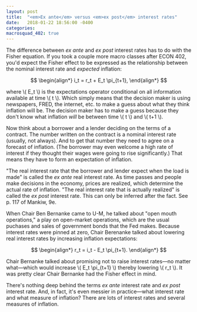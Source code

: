 ```yaml
---
layout: post
title:  "<em>Ex ante</em> versus <em>ex post</em> interest rates"
date:   2018-01-22 18:56:00 -0400
categories:
macrosquad_402: true
---
```



<!--more-->

The difference between *ex ante* and *ex post* interest rates has to do with the Fisher equation.
If you took a couple more macro classes after ECON 402,
you'd expect the Fisher effect to be expressed as the relationship between the nominal interest rate and *expected* inflation:

$$
\begin{align*}
i_t = r_t + E_t \pi_{t+1},
\end{align*}
$$

where \\( E_t \\) is the expectations operator conditional on all information available at time \\( t \\).
Which simply means that the decision maker is using newspapers, FRED, the internet, etc.
to make a guess about what they think inflation will be.
The decision maker has to make a guess because they don't know what inflation *will* be
between time \\( t \\) and \\( t+1 \\).

Now think about a borrower and a lender deciding on the terms of a contract.
The number written on the contract is a nominal interest rate (usually, not always).
And to get that number they need to agree on a forecast of inflation.
(The borrower may even welcome a high rate of interest if they thought their wages were going to rise significantly.)
That means they have to form an expectation of inflation.

"The real interest rate that the borrower and lender expect when the load is made"
is called the *ex ante* real interest rate.
As time passes and people make decisions in the economy, prices are realized, which determine the actual rate of inflation.
"The real interest rate that is actually realized" is called the *ex post* interest rate.
This can only be inferred after the fact.
See p. 117 of Mankiw, 9e.

When Chair Ben Bernanke came to U-M, he talked about "open mouth operations,"
a play on open-market operations,
which are the usual puchases and sales of government bonds that the Fed makes.
Because interest rates were pinned at zero,
Chair Berenanke talked about lowering real interest rates by increasing inflation expectations:

$$
\begin{align*}
r_t = i_t - E_t \pi_{t+1}.
\end{align*}
$$

Chair Bernanke talked about promising not to raise interest rates&mdash;no matter what&mdash;which
would increase \\( E_t  \pi_{t+1} \\) thereby lowering \\( r_t \\).
It was pretty clear Chair Bernanke had the Fisher effect in mind.

There's nothing deep behind the terms *ex ante* interest rate and *ex post* interest rate.
And, in fact, it's even messier in practice&mdash;what interest rate and what measure of inflation?
There are lots of interest rates and several measures of inflation.
